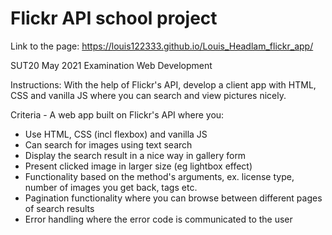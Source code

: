 # Flickr API school project

Link to the page:
https://louis122333.github.io/Louis_Headlam_flickr_app/

SUT20 May 2021 Examination Web Development

Instructions: With the help of Flickr's API, develop a client app with HTML, CSS and vanilla JS where you can search and view pictures nicely.

Criteria - A web app built on Flickr's API where you:

  * Use HTML, CSS (incl flexbox) and vanilla JS
  * Can search for images using text search
  * Display the search result in a nice way in gallery form
  * Present clicked image in larger size (eg lightbox effect)
  * Functionality based on the method's arguments, ex. license type, number of images you get back, tags etc.
  * Pagination functionality where you can browse between different pages of search results
  * Error handling where the error code is communicated to the user
